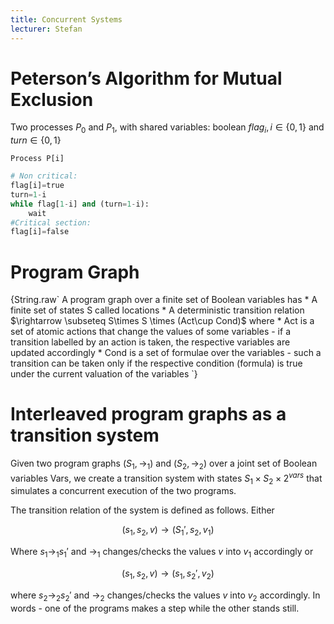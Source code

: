 ```yaml
---
title: Concurrent Systems
lecturer: Stefan
---
```


# Peterson’s Algorithm for Mutual Exclusion

Two processes $P_0$ and $P_1$, with shared variables: boolean
$flag_i,i\in\{0,1\}$ and $turn\in\{0,1\}$

`Process P[i]`

```python
# Non critical:
flag[i]=true
turn=1-i
while flag[1-i] and (turn=1-i):
    wait
#Critical section:
flag[i]=false
```

# Program Graph

<Definition name="Program Graph">
{String.raw`
A program graph over a finite set of Boolean variables has
* A finite set of states S called locations
* A deterministic transition relation $\rightarrow \subseteq S\times S \times (Act\cup Cond)$ where
  * Act is a set of atomic actions that change the values of some variables - if a transition labelled by an action is taken, the respective variables are updated accordingly
  * Cond is a set of formulae over the variables - such a transition can be taken only if the respective condition (formula) is true under the current valuation of the variables
`}
</Definition>

# Interleaved program graphs as a transition system

Given two program graphs $(S_1,\rightarrow_1)$ and $(S_2,\rightarrow_2)$
over a joint set of Boolean variables Vars, we create a transition
system with states $S_1\times S_2\times 2^{vars}$ that simulates a
concurrent execution of the two programs.

The transition relation of the system is defined as follows. Either

$$
(s_1,s_2,v)\rightarrow (S_1',s_2,v_1)
$$

Where $s_1\rightarrow_1s_1'$ and $\rightarrow_1$ changes/checks the values $v$ into $v_1$ accordingly
or

$$
(s_1,s_2,v)\rightarrow (s_1,s_2',v_2)
$$

where $s_2\rightarrow_2s_2'$ and $\rightarrow_2$ changes/checks the values $v$
into $v_2$ accordingly. In words - one of the programs makes a step
while the other stands still.
